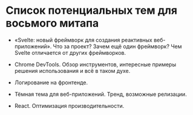 # Список потенциальных тем для восьмого митапа

* «Svelte: новый фреймворк для создания реактивных веб-приложений». Что за проект? Зачем ещё один фреймворк? Чем Svelte отличается от других фреймворков.

* Chrome DevTools. Обзор инструментов, интересные примеры решения использования и всё в таком духе.

* Логирование на фронтенде.

* Тёмная тема для веб-приложений. Тренд, возможные релизации.

* React. Оптимизация производительности.
